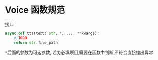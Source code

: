# Voice 函数规范

接口

```python
async def tts(text: str, *, ..., **kwargs):
    # TODO
    return str:file_path
```

`*`后面的参数为可选参数,
若为必填项目,需要在函数中判断,不符合直接抛出异常